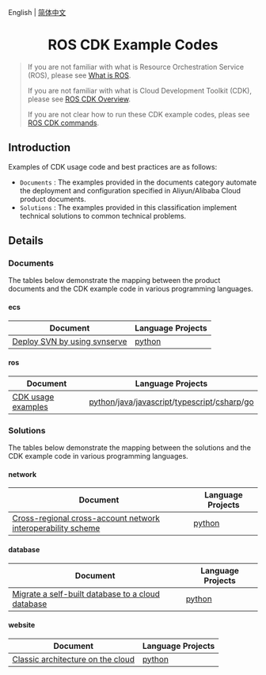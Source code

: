 English | [简体中文](./README-CN.md)

<h1 align="center">ROS CDK Example Codes</h1>

> If you are not familiar with what is Resource Orchestration Service (ROS), please see [What is ROS](https://www.alibabacloud.com/help/en/ros/product-overview/what-is-ros).
>
> If you are not familiar with what is Cloud Development Toolkit (CDK), please see [ROS CDK Overview](https://www.alibabacloud.com/help/en/ros/developer-reference/overview-8).
>
> If you are not clear how to run these CDK example codes, pleas see [ROS CDK commands](https://www.alibabacloud.com/help/en/ros/developer-reference/ros-cdk-commands).

## Introduction
Examples of CDK usage code and best practices are as follows:

- `Documents` : The examples provided in the documents category automate the deployment and configuration specified in Aliyun/Alibaba Cloud product documents.
- `Solutions` : The examples provided in this classification implement technical solutions to common technical problems.

## Details

### Documents

The tables below demonstrate the mapping between the product documents and the CDK example code in various programming languages.

#### ecs

|Document           |Language Projects    |
|-------------------|---------------------|
|[Deploy SVN by using svnserve](https://www.alibabacloud.com/help/en/ecs/use-cases/deploying-and-using-svn)|[python](documents/ecs/deploy-SVN-by-using-svnserve/python/)|

#### ros

| Document                                                                                           |Language Projects    |
|----------------------------------------------------------------------------------------------------|---------------------|
| [CDK usage examples](https://www.alibabacloud.com/help/en/ros/developer-reference/getting-started-with-applications) |[python](./documents/ros/usage-examples/python/)/[java](./documents/ros/usage-examples/java/)/[javascript](./documents/ros/usage-examples/javascript/)/[typescript](./documents/ros/usage-examples/typescript/)/[csharp](./documents/ros/usage-examples/csharp/)/[go](./documents/ros/usage-examples/go/)|

### Solutions

The tables below demonstrate the mapping between the solutions and the CDK example code in various programming languages.

#### network

| Document                                                   |Language Projects    |
|------------------------------------------------------------|---------------------|
|[Cross-regional cross-account network interoperability scheme](https://www.aliyun.com/solution/tech-solution/cracani) |[python](./solutions/network/cross-region-account-network-interwork-scheme/python/)|

#### database

|Document           |Language Projects    |
|-------------------|---------------------|
|[Migrate a self-built database to a cloud database](https://www.aliyun.com/solution/tech-solution/smowdttc)|[python](./solutions/database/data-transmission-from-ECS-to-RDS/python/)|

#### website

|Document           |Language Projects    |
|-------------------|---------------------|
|[Classic architecture on the cloud](https://www.aliyun.com/solution/tech-solution/habwoc)|[python](solutions/website/classic-architecture-on-the-cloud/python/)|
